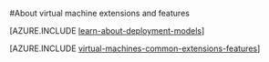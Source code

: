 <properties
 pageTitle="Virtual machine extensions and features | Microsoft Azure"
 description="Learn what extensions are available for Azure virtual machines, grouped by what they provide or improve."
 services="virtual-machines-windows"
 documentationCenter=""
 authors="squillace"
 manager="timlt"
 editor=""
 tags="azure-service-management,azure-resource-manager"/>

<tags
 ms.service="virtual-machines-windows"
 ms.devlang="na"
 ms.topic="article"
 ms.tgt_pltfrm="vm-windows"
 ms.workload="infrastructure-services"
 ms.date="05/27/2016"
 ms.author="rasquill"/>

#About virtual machine extensions and features

[AZURE.INCLUDE [learn-about-deployment-models](../../includes/learn-about-deployment-models-both-include.md)]

[AZURE.INCLUDE [virtual-machines-common-extensions-features](../../includes/virtual-machines-common-extensions-features.md)]
